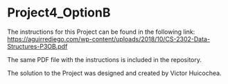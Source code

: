 # Project4_OptionB

The instructions for this Project can be found in the following link: https://aguirrediego.com/wp-content/uploads/2018/10/CS-2302-Data-Structures-P3OB.pdf

The same PDF file with the instructions is included in the repository.

The solution to the Project was designed and created by Victor Huicochea.
